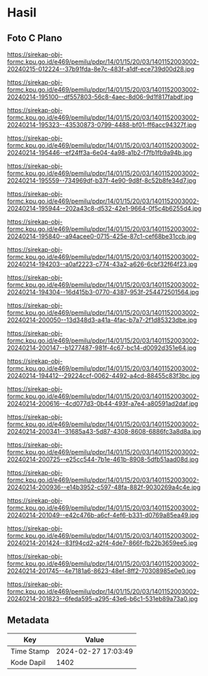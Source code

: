 # Hasil

## Foto C Plano

https://sirekap-obj-formc.kpu.go.id/e469/pemilu/pdpr/14/01/15/20/03/1401152003002-20240215-012224--37b91fda-8e7c-483f-a1df-ece739d00d28.jpg

https://sirekap-obj-formc.kpu.go.id/e469/pemilu/pdpr/14/01/15/20/03/1401152003002-20240214-195100--df557803-56c8-4aec-8d06-9d1f817fabdf.jpg

https://sirekap-obj-formc.kpu.go.id/e469/pemilu/pdpr/14/01/15/20/03/1401152003002-20240214-195323--43530873-0799-4488-bf01-ff6acc94327f.jpg

https://sirekap-obj-formc.kpu.go.id/e469/pemilu/pdpr/14/01/15/20/03/1401152003002-20240214-195446--ef24ff3a-6e04-4a98-a1b2-f7fb1fb9a94b.jpg

https://sirekap-obj-formc.kpu.go.id/e469/pemilu/pdpr/14/01/15/20/03/1401152003002-20240214-195559--734969df-b37f-4e90-9d8f-8c52b8fe34d7.jpg

https://sirekap-obj-formc.kpu.go.id/e469/pemilu/pdpr/14/01/15/20/03/1401152003002-20240214-195944--202a43c8-d532-42e1-9664-0f5c4b6255d4.jpg

https://sirekap-obj-formc.kpu.go.id/e469/pemilu/pdpr/14/01/15/20/03/1401152003002-20240214-195840--a94acee0-0715-425e-87c1-cef68be31ccb.jpg

https://sirekap-obj-formc.kpu.go.id/e469/pemilu/pdpr/14/01/15/20/03/1401152003002-20240214-194203--a0af2223-c774-43a2-a626-6cbf32f64f23.jpg

https://sirekap-obj-formc.kpu.go.id/e469/pemilu/pdpr/14/01/15/20/03/1401152003002-20240214-194304--16d415b3-0770-4387-953f-254472501564.jpg

https://sirekap-obj-formc.kpu.go.id/e469/pemilu/pdpr/14/01/15/20/03/1401152003002-20240214-200050--13d348d3-a41a-4fac-b7a7-2f1d85323dbe.jpg

https://sirekap-obj-formc.kpu.go.id/e469/pemilu/pdpr/14/01/15/20/03/1401152003002-20240214-200147--b1277487-981f-4c67-bc14-d0092d351e64.jpg

https://sirekap-obj-formc.kpu.go.id/e469/pemilu/pdpr/14/01/15/20/03/1401152003002-20240214-194412--29224ccf-0062-4492-a4cd-88455c83f3bc.jpg

https://sirekap-obj-formc.kpu.go.id/e469/pemilu/pdpr/14/01/15/20/03/1401152003002-20240214-200616--4cd077d3-0b44-493f-a7e4-a80591ad2daf.jpg

https://sirekap-obj-formc.kpu.go.id/e469/pemilu/pdpr/14/01/15/20/03/1401152003002-20240214-200341--31685a43-5d87-4308-8608-6886fc3a8d8a.jpg

https://sirekap-obj-formc.kpu.go.id/e469/pemilu/pdpr/14/01/15/20/03/1401152003002-20240214-200725--e25cc544-7b1e-461b-8908-5dfb51aad08d.jpg

https://sirekap-obj-formc.kpu.go.id/e469/pemilu/pdpr/14/01/15/20/03/1401152003002-20240214-200936--e14b3952-c597-48fa-882f-9030269a4c4e.jpg

https://sirekap-obj-formc.kpu.go.id/e469/pemilu/pdpr/14/01/15/20/03/1401152003002-20240214-201049--e42c476b-a6cf-4ef6-b331-d0769a85ea49.jpg

https://sirekap-obj-formc.kpu.go.id/e469/pemilu/pdpr/14/01/15/20/03/1401152003002-20240214-201424--83f94cd2-a2f4-4de7-866f-fb22b3659ee5.jpg

https://sirekap-obj-formc.kpu.go.id/e469/pemilu/pdpr/14/01/15/20/03/1401152003002-20240214-201745--4e7181a6-8623-48ef-8ff2-70308985e0e0.jpg

https://sirekap-obj-formc.kpu.go.id/e469/pemilu/pdpr/14/01/15/20/03/1401152003002-20240214-201823--6feda595-a295-43e6-b6c1-531eb89a73a0.jpg


## Metadata

| Key        | Value               |
| ---------- | ------------------- |
| Time Stamp | 2024-02-27 17:03:49 |
| Kode Dapil | 1402                |



